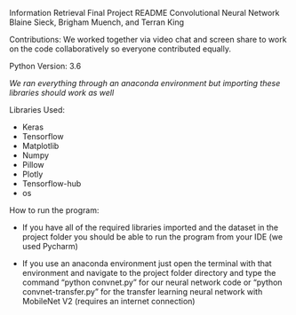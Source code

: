 Information Retrieval Final Project README
Convolutional Neural Network
Blaine Sieck, Brigham Muench, and Terran King

Contributions:
We worked together via video chat and screen share to work on the code collaboratively so everyone contributed equally.

Python Version: 3.6

*We ran everything through an anaconda environment but importing these libraries should work as well*

Libraries Used: 
- Keras
- Tensorflow
- Matplotlib
- Numpy
- Pillow
- Plotly
- Tensorflow-hub
- os

How to run the program:

- If you have all of the required libraries imported and the dataset in the project folder you should be able to run the program from your IDE (we used Pycharm)

- If you use an anaconda environment just open the terminal with that environment and navigate to the project folder directory and type the command “python convnet.py” for our neural network code or “python convnet-transfer.py” for the transfer learning neural network with MobileNet V2 (requires an internet connection)
